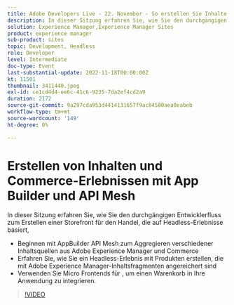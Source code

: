 ```yaml
---
title: Adobe Developers Live - 22. November - So erstellen Sie Inhalte und Commerce-Erlebnisse mit App Builder und API Mesh
description: In dieser Sitzung erfahren Sie, wie Sie den durchgängigen Entwicklerfluss zum Erstellen einer von Headless-Erlebnissen gesteuerten Commerce-Storefront nutzen, beginnend mit der AppBuilder-API Mesh zum Aggregieren verschiedener Inhaltsquellen aus Adobe Experience Manager und Commerce Erfahren Sie, wie Sie ein Headless-Erlebnis erstellen, in dem Produkte angezeigt werden, die mit Adobe Experience Manager-Inhaltsfragmenten angereichert sind Verwenden Sie Micro Frontends für , um einen Warenkorb in Ihr Programm zu integrieren
solution: Experience Manager,Experience Manager Sites
product: experience manager
sub-product: sites
topic: Development, Headless
role: Developer
level: Intermediate
doc-type: Event
last-substantial-update: 2022-11-18T00:00:00Z
kt: 11501
thumbnail: 3411440.jpeg
exl-id: ce1cd4d4-ee6c-41c6-9235-7da2ef4cd2a9
duration: 2172
source-git-commit: 9a297cda953d4414131657f9ac84580aea0eabeb
workflow-type: tm+mt
source-wordcount: '149'
ht-degree: 0%

---
```


# Erstellen von Inhalten und Commerce-Erlebnissen mit App Builder und API Mesh

In dieser Sitzung erfahren Sie, wie Sie den durchgängigen Entwicklerfluss zum Erstellen einer Storefront für den Handel, die auf Headless-Erlebnisse basiert,

* Beginnen mit AppBuilder API Mesh zum Aggregieren verschiedener Inhaltsquellen aus Adobe Experience Manager und Commerce
* Erfahren Sie, wie Sie ein Headless-Erlebnis mit Produkten erstellen, die mit Adobe Experience Manager-Inhaltsfragmenten angereichert sind
* Verwenden Sie Micro Frontends für , um einen Warenkorb in Ihre Anwendung zu integrieren.

>[!VIDEO](https://video.tv.adobe.com/v/3411440/?quality=12&learn=on)
